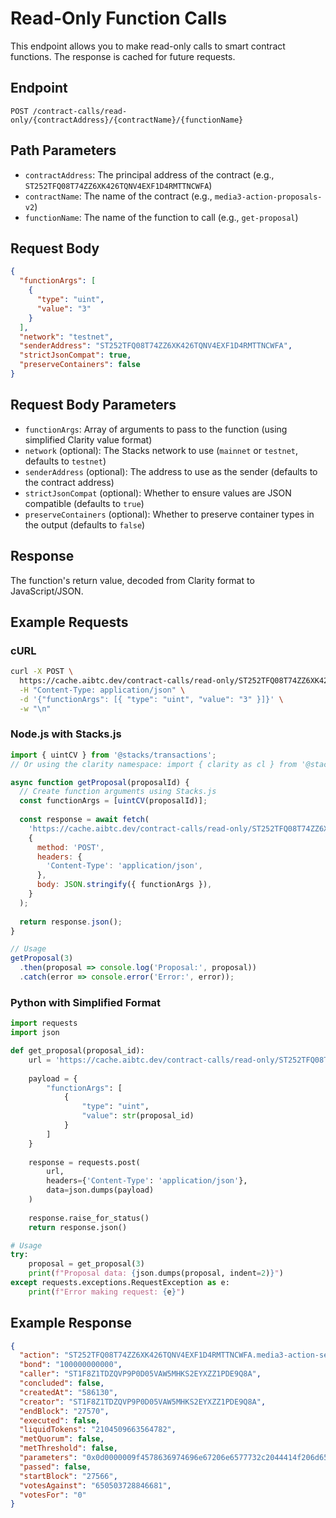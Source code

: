 # Read-Only Function Calls

This endpoint allows you to make read-only calls to smart contract functions. The response is cached for future requests.

## Endpoint

```
POST /contract-calls/read-only/{contractAddress}/{contractName}/{functionName}
```

## Path Parameters
- `contractAddress`: The principal address of the contract (e.g., `ST252TFQ08T74ZZ6XK426TQNV4EXF1D4RMTTNCWFA`)
- `contractName`: The name of the contract (e.g., `media3-action-proposals-v2`)
- `functionName`: The name of the function to call (e.g., `get-proposal`)

## Request Body
```json
{
  "functionArgs": [
    {
      "type": "uint",
      "value": "3"
    }
  ],
  "network": "testnet",
  "senderAddress": "ST252TFQ08T74ZZ6XK426TQNV4EXF1D4RMTTNCWFA",
  "strictJsonCompat": true,
  "preserveContainers": false
}
```

## Request Body Parameters
- `functionArgs`: Array of arguments to pass to the function (using simplified Clarity value format)
- `network` (optional): The Stacks network to use (`mainnet` or `testnet`, defaults to `testnet`)
- `senderAddress` (optional): The address to use as the sender (defaults to the contract address)
- `strictJsonCompat` (optional): Whether to ensure values are JSON compatible (defaults to `true`)
- `preserveContainers` (optional): Whether to preserve container types in the output (defaults to `false`)

## Response
The function's return value, decoded from Clarity format to JavaScript/JSON.

## Example Requests

### cURL

```bash
curl -X POST \
  https://cache.aibtc.dev/contract-calls/read-only/ST252TFQ08T74ZZ6XK426TQNV4EXF1D4RMTTNCWFA/media3-action-proposals-v2/get-proposal \
  -H "Content-Type: application/json" \
  -d '{"functionArgs": [{ "type": "uint", "value": "3" }]}' \
  -w "\n"
```

### Node.js with Stacks.js

```javascript
import { uintCV } from '@stacks/transactions';
// Or using the clarity namespace: import { clarity as cl } from '@stacks/transactions';

async function getProposal(proposalId) {
  // Create function arguments using Stacks.js
  const functionArgs = [uintCV(proposalId)];
  
  const response = await fetch(
    'https://cache.aibtc.dev/contract-calls/read-only/ST252TFQ08T74ZZ6XK426TQNV4EXF1D4RMTTNCWFA/media3-action-proposals-v2/get-proposal',
    {
      method: 'POST',
      headers: {
        'Content-Type': 'application/json',
      },
      body: JSON.stringify({ functionArgs }),
    }
  );
  
  return response.json();
}

// Usage
getProposal(3)
  .then(proposal => console.log('Proposal:', proposal))
  .catch(error => console.error('Error:', error));
```

### Python with Simplified Format

```python
import requests
import json

def get_proposal(proposal_id):
    url = 'https://cache.aibtc.dev/contract-calls/read-only/ST252TFQ08T74ZZ6XK426TQNV4EXF1D4RMTTNCWFA/media3-action-proposals-v2/get-proposal'
    
    payload = {
        "functionArgs": [
            {
                "type": "uint",
                "value": str(proposal_id)
            }
        ]
    }
    
    response = requests.post(
        url,
        headers={'Content-Type': 'application/json'},
        data=json.dumps(payload)
    )
    
    response.raise_for_status()
    return response.json()

# Usage
try:
    proposal = get_proposal(3)
    print(f"Proposal data: {json.dumps(proposal, indent=2)}")
except requests.exceptions.RequestException as e:
    print(f"Error making request: {e}")
```

## Example Response

```json
{
  "action": "ST252TFQ08T74ZZ6XK426TQNV4EXF1D4RMTTNCWFA.media3-action-send-message",
  "bond": "100000000000",
  "caller": "ST1F8Z1TDZQVP9P0D05VAW5MHKS2EYXZZ1PDE9Q8A",
  "concluded": false,
  "createdAt": "586130",
  "creator": "ST1F8Z1TDZQVP9P0D05VAW5MHKS2EYXZZ1PDE9Q8A",
  "endBlock": "27570",
  "executed": false,
  "liquidTokens": "2104509663564782",
  "metQuorum": false,
  "metThreshold": false,
  "parameters": "0x0d0000009f4578636974696e67206e6577732c2044414f206d656d6265727321204f75722070726f6a656374206973206d616b696e672066616e7461737469632070726f67726573732c20616e6420776527726520746872696c6c656420746f20736861726520746865206c61746573742075706461746573207769746820796f7520616c6c2e20537461792074756e656420666f72206d6f72652064657461696c7321",
  "passed": false,
  "startBlock": "27566",
  "votesAgainst": "650503728846681",
  "votesFor": "0"
}
```
